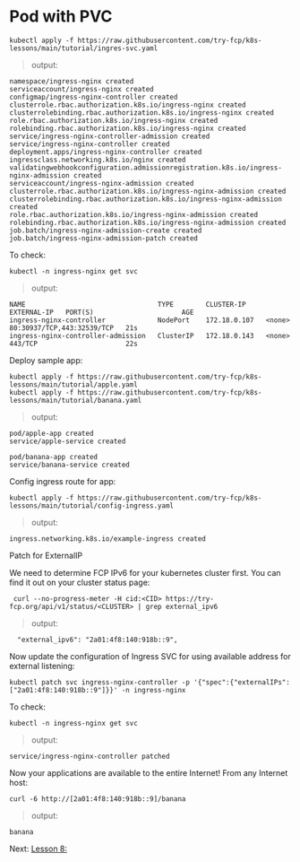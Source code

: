 # Pod with PVC


```
kubectl apply -f https://raw.githubusercontent.com/try-fcp/k8s-lessons/main/tutorial/ingres-svc.yaml
```

> output:
```
namespace/ingress-nginx created
serviceaccount/ingress-nginx created
configmap/ingress-nginx-controller created
clusterrole.rbac.authorization.k8s.io/ingress-nginx created
clusterrolebinding.rbac.authorization.k8s.io/ingress-nginx created
role.rbac.authorization.k8s.io/ingress-nginx created
rolebinding.rbac.authorization.k8s.io/ingress-nginx created
service/ingress-nginx-controller-admission created
service/ingress-nginx-controller created
deployment.apps/ingress-nginx-controller created
ingressclass.networking.k8s.io/nginx created
validatingwebhookconfiguration.admissionregistration.k8s.io/ingress-nginx-admission created
serviceaccount/ingress-nginx-admission created
clusterrole.rbac.authorization.k8s.io/ingress-nginx-admission created
clusterrolebinding.rbac.authorization.k8s.io/ingress-nginx-admission created
role.rbac.authorization.k8s.io/ingress-nginx-admission created
rolebinding.rbac.authorization.k8s.io/ingress-nginx-admission created
job.batch/ingress-nginx-admission-create created
job.batch/ingress-nginx-admission-patch created
```

To check:
```
kubectl -n ingress-nginx get svc
```

>output:
```
NAME                                 TYPE        CLUSTER-IP     EXTERNAL-IP   PORT(S)                      AGE
ingress-nginx-controller             NodePort    172.18.0.107   <none>        80:30937/TCP,443:32539/TCP   21s
ingress-nginx-controller-admission   ClusterIP   172.18.0.143   <none>        443/TCP                      22s
```

Deploy sample app:

```
kubectl apply -f https://raw.githubusercontent.com/try-fcp/k8s-lessons/main/tutorial/apple.yaml
kubectl apply -f https://raw.githubusercontent.com/try-fcp/k8s-lessons/main/tutorial/banana.yaml
```
> output:
```
pod/apple-app created
service/apple-service created

pod/banana-app created
service/banana-service created
```

Config ingress route for app:

```
kubectl apply -f https://raw.githubusercontent.com/try-fcp/k8s-lessons/main/tutorial/config-ingress.yaml
```

> output:
```
ingress.networking.k8s.io/example-ingress created
```

Patch for ExternalIP

We need to determine FCP IPv6 for your kubernetes cluster first. You can find it out on your cluster status page:

```
 curl --no-progress-meter -H cid:<CID> https://try-fcp.org/api/v1/status/<CLUSTER> | grep external_ipv6
```

> output:
```
  "external_ipv6": "2a01:4f8:140:918b::9",
```

Now update the configuration of Ingress SVC for using available address for external listening:

```
kubectl patch svc ingress-nginx-controller -p '{"spec":{"externalIPs":["2a01:4f8:140:918b::9"]}}' -n ingress-nginx
```

To check:
```
kubectl -n ingress-nginx get svc
```

> output:
```
service/ingress-nginx-controller patched
```

Now your applications are available to the entire Internet! From any Internet host:

```
curl -6 http://[2a01:4f8:140:918b::9]/banana
```

> output:
```
banana
```


Next: [Lesson 8: ]()
